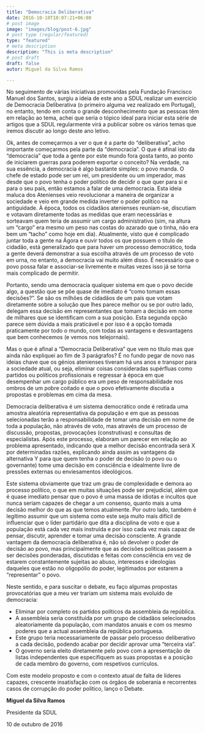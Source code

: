 ```yaml
---
title: "Democracia Deliberativa"
date: 2016-10-10T10:07:21+06:00
# post image
image: "images/blog/post-6.jpg"
# post type (regular/featured)
type: "featured"
# meta description
description: "This is meta description"
# post draft
draft: false
autor: Miguel da Silva Ramos

---
```



No seguimento de várias iniciativas promovidas pela Fundação Francisco Manuel dos Santos, surgiu a ideia de este ano a SDUL realizar um exercício de Democracia Deliberativa (o primeiro alguma vez realizado em Portugal), no entanto, tendo em conta o grande desconhecimento que as pessoas têm em relação ao tema, achei que seria o tópico ideal para iniciar esta série de artigos que a SDUL regularmente virá a publicar sobre os vários temas que iremos discutir ao longo deste ano letivo.

Ok, antes de começarmos a ver o que é a parte do “deliberativa”, acho importante começarmos pela parte da “democracia”. O que é afinal isto da “democracia” que toda a gente por este mundo fora gosta tanto, ao ponto de iniciarem guerras para poderem exportar o conceito? Na verdade, na sua essência, a democracia é algo bastante simples: o povo manda. O chefe de estado pode ser um rei, um presidente ou um imperador, mas desde que o povo tenha o poder político de decidir o que quer para si e para o seu país, então estamos a falar de uma democracia. Esta ideia maluca dos Atenienses veio revolucionar a maneira de organizar a sociedade e veio em grande medida inverter o poder político na antiguidade. À época, todos os cidadãos atenienses reuniam-se, discutiam e votavam diretamente todas as medidas que eram necessárias e sorteavam quem teria de assumir um cargo administrativo (sim, na altura um “cargo” era mesmo um peso nas costas do azarado que o tinha, não era bem um “tacho” como hoje em dia). Atualmente, visto que é complicado juntar toda a gente na Ágora e ouvir todos os que possuem o título de cidadão, está generalizado que para haver um processo democrático, toda a gente deverá demonstrar a sua escolha através de um processo de voto em urna, no entanto, a democracia vai muito além disso. É necessário que o povo possa falar e associar-se livremente e muitas vezes isso já se torna mais complicado de permitir.

Portanto, sendo uma democracia qualquer sistema em que o povo decide algo, a questão que se põe quase de imediato é “como tomam essas decisões?”. Se são os milhões de cidadãos de um país que votam diretamente sobre a solução que lhes parece melhor ou se por outro lado, delegam essa decisão em representantes que tomam a decisão em nome de milhares que se identificam com a sua posição. Esta segunda opção parece sem dúvida a mais praticável e por isso é a opção tomada praticamente por todo o mundo, com todas as vantagens e desvantagens que bem conhecemos (e vemos nos telejornais).

Mas o que é afinal a “Democracia Deliberativa” que vem no título mas que ainda não expliquei ao fim de 3 parágrafos? É no fundo pegar de novo nas ideias chave que os génios atenienses tiveram há uns anos e transpor para a sociedade atual, ou seja, eliminar coisas consideradas supérfluas como partidos ou políticos profissionais e regressar à época em que desempenhar um cargo público era um peso de responsabilidade nos ombros de um pobre coitado e que o povo efetivamente discutia a propostas e problemas em cima da mesa.

Democracia deliberativa é um sistema democrático onde é retirada uma amostra aleatória representativa da população e em que as pessoas selecionadas terão a responsabilidade de tomar uma decisão em nome de toda a população, não através de voto, mas através de um processo de discussão, propostas, provocações (construtivas) e consultas de especialistas. Após este processo, elaboram um parecer em relação ao problema apresentado, indicando que a melhor decisão encontrada será X por determinadas razões, explicando ainda assim as vantagens da alternativa Y para que quem tenha o poder de decisão (o povo ou o governante) tome uma decisão em consciência e idealmente livre de pressões externas ou enviesamentos ideológicos.

Este sistema obviamente que traz um grau de complexidade e demora ao processo político, o que em muitas situações pode ser prejudicial, além que é quase imediato pensar que o povo é uma massa de idiotas e incultos que nunca seriam capazes de chegar a um consenso, quanto mais a uma decisão melhor do que as que temos atualmente. Por outro lado, também é legítimo assumir que um sistema como este seja muito mais difícil de influenciar que o líder partidário que dita a disciplina de voto e que a população está cada vez mais instruída e por isso cada vez mais capaz de pensar, discutir, aprender e tomar uma decisão consciente. A grande vantagem da democracia deliberativa é, não só devolver o poder de decisão ao povo, mas principalmente que as decisões políticas passem a ser decisões ponderadas, discutidas e feitas com consciência em vez de estarem constantemente sujeitas ao abuso, interesses e ideologias daqueles que estão no oligopólio do poder, legitimados por estarem a “representar” o povo.

Neste sentido, e para suscitar o debate, eu faço algumas propostas provocatórias que a meu ver trariam um sistema mais evoluído de democracia:

-   Eliminar por completo os partidos políticos da assembleia da república.
-   A assembleia seria constituída por um grupo de cidadãos selecionados aleatoriamente da população, com mandatos anuais e com os mesmo poderes que a actual assembleia da república portuguesa.
-   Este grupo teria necessariamente de passar pelo processo deliberativo a cada decisão, podendo acabar por decidir aprovar uma “terceira via”.
-   O governo seria eleito diretamente pelo povo com a apresentação de listas independentes que especifiquem as suas propostas e a posição de cada membro do governo, com respetivos currículos.

Com este modelo proposto e com o contexto atual de falta de líderes capazes, crescente insatisfação com os órgãos de soberania e recorrentes casos de corrupção do poder político, lanço o Debate.

**Miguel da Silva Ramos**

Presidente da SDUL

10 de outubro de 2016